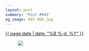 ```yaml
---
layout: post
summary: 'Post #945'
og_image: 945-960.jpg
---
```


<p>
 <time>
  <a href="/945">
   {{ page.date | date: "%B %-d, %Y" }}
  </a>
 </time>
 <a href="/945">
  <figure data-taken="10/7/2019">
   <img sizes="(min-width: 700px) 50vw, calc(100vw - 2rem)" src="{{ site.assets_url }}/945-480.jpg" srcset="{{ site.assets_url }}/945-240.jpg 240w, {{ site.assets_url }}/945-480.jpg 480w, {{ site.assets_url }}/945-720.jpg 720w, {{ site.assets_url }}/945-960.jpg 960w"/>
  </figure>
 </a>
</p>
